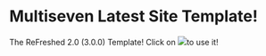 <h1>Multiseven Latest Site Template!</h1>
<p>The ReFreshed 2.0 (3.0.0) Template! Click on <img src='https://user-images.githubusercontent.com/92013953/199486566-d7ebbba5-8236-4584-92f7-defb508cfa5c.png'>to use it!
<p/>



